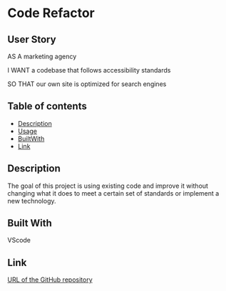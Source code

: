 # Code Refactor

## User Story

AS A marketing agency

I WANT a codebase that follows accessibility standards

SO THAT our own site is optimized for search engines

## Table of contents
* [Description](#Description)
* [Usage](#Usage)
* [BuiltWith](#BuiltWith)
* [Link](#Link)

## Description 

The goal of this project is using existing code and improve it without changing what it does to meet a certain set of standards or implement a new technology.

## Built With

VScode

## Link

[URL of the GitHub repository](https://github.com/NhiDanis/Marketing-Agency-Horiseon)



